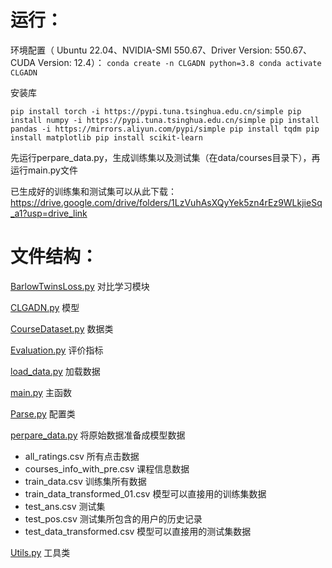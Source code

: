 # 运行：

环境配置（ Ubuntu 22.04、NVIDIA-SMI 550.67、Driver Version: 550.67、CUDA Version: 12.4）：
`conda create -n CLGADN python=3.8
conda activate CLGADN`

安装库

`pip install torch -i https://pypi.tuna.tsinghua.edu.cn/simple
pip install numpy -i https://pypi.tuna.tsinghua.edu.cn/simple
pip install pandas -i https://mirrors.aliyun.com/pypi/simple
pip install tqdm
pip install matplotlib
pip install scikit-learn`

先运行perpare_data.py，生成训练集以及测试集（在data/courses目录下），再运行main.py文件

已生成好的训练集和测试集可以从此下载：https://drive.google.com/drive/folders/1LzVuhAsXQyYek5zn4rEz9WLkjieSq_a1?usp=drive_link

#  文件结构：

[BarlowTwinsLoss.py](BarlowTwinsLoss.py)  对比学习模块

 [CLGADN.py](CLGADN.py)  模型

 [CourseDataset.py](CourseDataset.py)  数据类

 [Evaluation.py](Evaluation.py) 评价指标

  [load_data.py](load_data.py)  加载数据

 [main.py](main.py)  主函数

 [Parse.py](Parse.py)  配置类

 [perpare_data.py](perpare_data.py)  将原始数据准备成模型数据

* all_ratings.csv 所有点击数据
* courses_info_with_pre.csv 课程信息数据
* train_data.csv 训练集所有数据
* train_data_transformed_01.csv 模型可以直接用的训练集数据
* test_ans.csv 测试集
* test_pos.csv 测试集所包含的用户的历史记录
* test_data_transformed.csv 模型可以直接用的测试集数据

 [Utils.py](Utils.py) 工具类